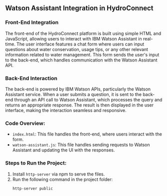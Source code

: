## Watson Assistant Integration in HydroConnect

### Front-End Integration
The front-end of the HydroConnect platform is built using simple HTML and JavaScript, allowing users to interact with IBM Watson Assistant in real-time. The user interface features a chat form where users can input questions about water conservation, usage tips, or any other relevant information related to water management. This form sends the user's input to the back-end, which handles communication with the Watson Assistant API.

### Back-End Interaction
The back-end is powered by IBM Watson APIs, particularly the Watson Assistant service. When a user submits a question, it is sent to the back-end through an API call to Watson Assistant, which processes the query and returns an appropriate response. The result is then displayed in the user interface, making the interaction seamless and responsive.

### Code Overview:
- `index.html`: This file handles the front-end, where users interact with the form.
- `watson-assistant.js`: This file handles sending requests to Watson Assistant and updating the UI with the responses.

### Steps to Run the Project:
1. Install `http-server` via npm to serve the files.
2. Run the following command in the project folder:
   ```bash
   http-server public
